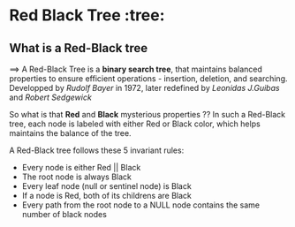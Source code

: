 # **Red Black Tree** :tree:

## **What is a Red-Black tree**

==> A Red-Black Tree is a **binary search tree**, that maintains balanced properties to ensure efficient operations - insertion, deletion, and searching.
Developped by <i>Rudolf Bayer</i> in 1972, later redefined by <i>Leonidas J.Guibas</i> and <i>Robert Sedgewick</i>

So what is that **Red** and **Black** mysterious properties ??
In such a Red-Black tree, each node is labeled with either Red or Black color, which helps maintains the balance of the tree.

A Red-Black tree follows these 5 invariant rules:

- Every node is either Red || Black
- The root node is always Black
- Every leaf node (null or sentinel node) is Black
- If a node is Red, both of its childrens are Black
- Every path from the root node to a NULL node contains the same number of black nodes
